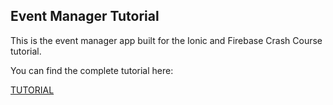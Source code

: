 ## Event Manager Tutorial

This is the event manager app built for the Ionic and Firebase Crash Course tutorial.

You can find the complete tutorial here:

[TUTORIAL](https://javebratt.com/firebase-free-course)
